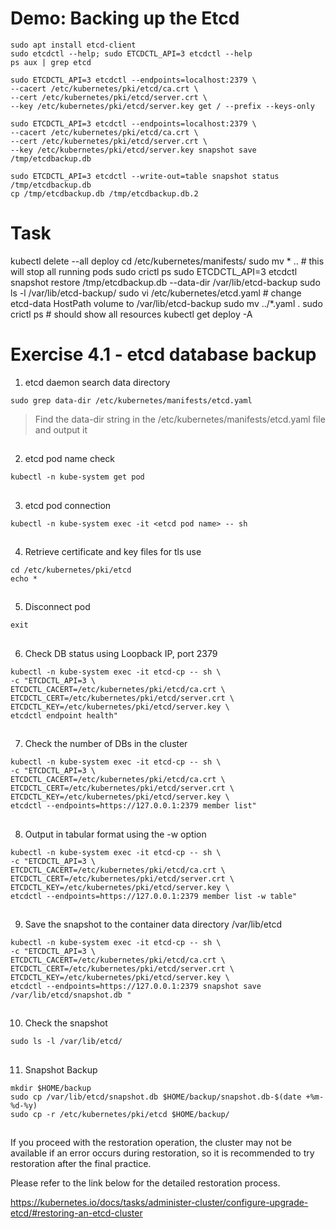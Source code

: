 # Demo: Backing up the Etcd
```
sudo apt install etcd-client
sudo etcdctl --help; sudo ETCDCTL_API=3 etcdctl --help
ps aux | grep etcd

sudo ETCDCTL_API=3 etcdctl --endpoints=localhost:2379 \
--cacert /etc/kubernetes/pki/etcd/ca.crt \
--cert /etc/kubernetes/pki/etcd/server.crt \
--key /etc/kubernetes/pki/etcd/server.key get / --prefix --keys-only

sudo ETCDCTL_API=3 etcdctl --endpoints=localhost:2379 \
--cacert /etc/kubernetes/pki/etcd/ca.crt \
--cert /etc/kubernetes/pki/etcd/server.crt \
--key /etc/kubernetes/pki/etcd/server.key snapshot save /tmp/etcdbackup.db

sudo ETCDCTL_API=3 etcdctl --write-out=table snapshot status /tmp/etcdbackup.db
cp /tmp/etcdbackup.db /tmp/etcdbackup.db.2
```
# Task
kubectl delete --all deploy
cd /etc/kubernetes/manifests/
sudo mv * .. # this will stop all running pods
sudo crictl ps
sudo ETCDCTL_API=3 etcdctl snapshot restore /tmp/etcdbackup.db --data-dir /var/lib/etcd-backup
sudo ls -l /var/lib/etcd-backup/
sudo vi /etc/kubernetes/etcd.yaml # change etcd-data HostPath volume to /var/lib/etcd-backup
sudo mv ../*.yaml .
sudo crictl ps # should show all resources
kubectl get deploy -A

# Exercise 4.1 - etcd database backup

1. etcd daemon search data directory

```
sudo grep data-dir /etc/kubernetes/manifests/etcd.yaml
```
> Find the data-dir string in the /etc/kubernetes/manifests/etcd.yaml file and output it


##

2. etcd pod name check

```
kubectl -n kube-system get pod
```

##

3. etcd pod connection

```
kubectl -n kube-system exec -it <etcd pod name> -- sh
```

##

4. Retrieve certificate and key files for tls use

```
cd /etc/kubernetes/pki/etcd
echo *
```

##

5. Disconnect pod

```
exit
```

##

6. Check DB status using Loopback IP, port 2379

```
kubectl -n kube-system exec -it etcd-cp -- sh \
-c "ETCDCTL_API=3 \
ETCDCTL_CACERT=/etc/kubernetes/pki/etcd/ca.crt \
ETCDCTL_CERT=/etc/kubernetes/pki/etcd/server.crt \
ETCDCTL_KEY=/etc/kubernetes/pki/etcd/server.key \
etcdctl endpoint health"
```

##

7. Check the number of DBs in the cluster

```
kubectl -n kube-system exec -it etcd-cp -- sh \
-c "ETCDCTL_API=3 \
ETCDCTL_CACERT=/etc/kubernetes/pki/etcd/ca.crt \
ETCDCTL_CERT=/etc/kubernetes/pki/etcd/server.crt \
ETCDCTL_KEY=/etc/kubernetes/pki/etcd/server.key \
etcdctl --endpoints=https://127.0.0.1:2379 member list"
```

##

8. Output in tabular format using the -w option

```
kubectl -n kube-system exec -it etcd-cp -- sh \
-c "ETCDCTL_API=3 \
ETCDCTL_CACERT=/etc/kubernetes/pki/etcd/ca.crt \
ETCDCTL_CERT=/etc/kubernetes/pki/etcd/server.crt \
ETCDCTL_KEY=/etc/kubernetes/pki/etcd/server.key \
etcdctl --endpoints=https://127.0.0.1:2379 member list -w table"
```

##

9. Save the snapshot to the container data directory /var/lib/etcd

```
kubectl -n kube-system exec -it etcd-cp -- sh \
-c "ETCDCTL_API=3 \
ETCDCTL_CACERT=/etc/kubernetes/pki/etcd/ca.crt \
ETCDCTL_CERT=/etc/kubernetes/pki/etcd/server.crt \
ETCDCTL_KEY=/etc/kubernetes/pki/etcd/server.key \
etcdctl --endpoints=https://127.0.0.1:2379 snapshot save /var/lib/etcd/snapshot.db "
```

##

10. Check the snapshot

```
sudo ls -l /var/lib/etcd/
```

##

11. Snapshot Backup

```
mkdir $HOME/backup
sudo cp /var/lib/etcd/snapshot.db $HOME/backup/snapshot.db-$(date +%m-%d-%y)
sudo cp -r /etc/kubernetes/pki/etcd $HOME/backup/
```

##

If you proceed with the restoration operation, the cluster may not be available if an error occurs during restoration, so it is recommended to try restoration after the final practice.

Please refer to the link below for the detailed restoration process.

https://kubernetes.io/docs/tasks/administer-cluster/configure-upgrade-etcd/#restoring-an-etcd-cluster

##
